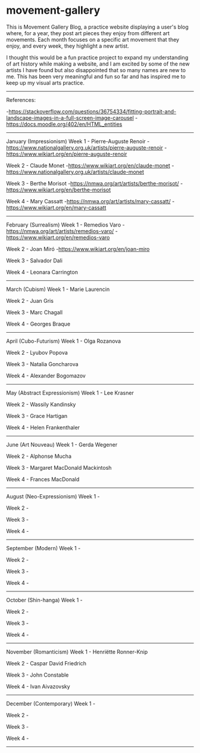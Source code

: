 # movement-gallery

This is Movement Gallery Blog, a practice website displaying a user's blog where, for a year, they post art pieces they enjoy from different art movements.
Each month focuses on a specific art movement that they enjoy, and every week, they highlight a new artist.

I thought this would be a fun practice project to expand my understanding of art history while making a website, and I am excited by some of the new artists I have found but also disappointed that so many names are new to me. This has been very meaningful and fun so far and has inspired me to keep up my visual arts practice.

--------------------------------------------------------------------------

References:

-https://stackoverflow.com/questions/36754334/fitting-portrait-and-landscape-images-in-a-full-screen-image-carousel
-https://docs.moodle.org/402/en/HTML_entities

--------------------------------------------------------------------------

January (Impressionism)
Week 1 - Pierre-Auguste Renoir
    -https://www.nationalgallery.org.uk/artists/pierre-auguste-renoir
    -https://www.wikiart.org/en/pierre-auguste-renoir

Week 2 - Claude Monet
    -https://www.wikiart.org/en/claude-monet
    -https://www.nationalgallery.org.uk/artists/claude-monet

Week 3 - Berthe Morisot
    -https://nmwa.org/art/artists/berthe-morisot/
    -https://www.wikiart.org/en/berthe-morisot

Week 4 - Mary Cassatt
    -https://nmwa.org/art/artists/mary-cassatt/
    -https://www.wikiart.org/en/mary-cassatt

--------------------------------------------------------------------------

February (Surrealism)
Week 1 - Remedios Varo
    -https://nmwa.org/art/artists/remedios-varo/
    -https://www.wikiart.org/en/remedios-varo

Week 2 - Joan Mir&#243;
    -https://www.wikiart.org/en/joan-miro

Week 3 - Salvador Dali

Week 4 - Leonara Carrington

--------------------------------------------------------------------------

March (Cubism)
Week 1 - Marie Laurencin

Week 2 - Juan Gris

Week 3 - Marc Chagall

Week 4 - Georges Braque

--------------------------------------------------------------------------

April (Cubo-Futurism)
Week 1 - Olga Rozanova

Week 2 - Lyubov Popova 

Week 3 - Natalia Goncharova

Week 4 - Alexander Bogomazov

--------------------------------------------------------------------------

May (Abstract Expressionism)
Week 1 - Lee Krasner

Week 2 - Wassily Kandinsky

Week 3 - Grace Hartigan

Week 4 - Helen Frankenthaler

--------------------------------------------------------------------------

June (Art Nouveau)
Week 1 - Gerda Wegener

Week 2 - Alphonse Mucha

Week 3 - Margaret MacDonald Mackintosh

Week 4 - Frances MacDonald

--------------------------------------------------------------------------

August (Neo-Expressionism)
Week 1 - 

Week 2 - 

Week 3 - 

Week 4 - 

--------------------------------------------------------------------------

September (Modern)
Week 1 - 

Week 2 - 

Week 3 - 

Week 4 - 

--------------------------------------------------------------------------

October (Shin-hanga)
Week 1 - 

Week 2 - 

Week 3 - 

Week 4 -

--------------------------------------------------------------------------

November (Romanticism)
Week 1 - Henriëtte Ronner-Knip

Week 2 - Caspar David Friedrich

Week 3 - John Constable

Week 4 - Ivan Aivazovsky

--------------------------------------------------------------------------

December (Contemporary)
Week 1 - 

Week 2 - 

Week 3 - 

Week 4 - 

--------------------------------------------------------------------------
